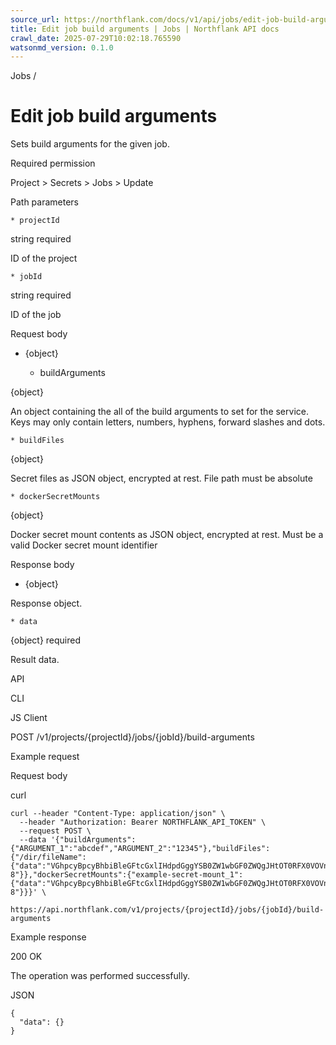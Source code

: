 ```yaml
---
source_url: https://northflank.com/docs/v1/api/jobs/edit-job-build-arguments
title: Edit job build arguments | Jobs | Northflank API docs
crawl_date: 2025-07-29T10:02:18.765590
watsonmd_version: 0.1.0
---
```


Jobs / 

# Edit job build arguments

Sets build arguments for the given job.

Required permission

Project > Secrets > Jobs > Update

Path parameters

    * projectId

string required

ID of the project

    * jobId

string required

ID of the job




Request body

  * {object}

    * buildArguments

{object}

An object containing the all of the build arguments to set for the service. Keys may only contain letters, numbers, hyphens, forward slashes and dots.

    * buildFiles

{object}

Secret files as JSON object, encrypted at rest. File path must be absolute

    * dockerSecretMounts

{object}

Docker secret mount contents as JSON object, encrypted at rest. Must be a valid Docker secret mount identifier




Response body

  * {object}

Response object.

    * data

{object} required

Result data.




API

CLI

JS Client

POST /v1/projects/{projectId}/jobs/{jobId}/build-arguments

Example request

Request body

curl
    
    
    curl --header "Content-Type: application/json" \
      --header "Authorization: Bearer NORTHFLANK_API_TOKEN" \
      --request POST \
      --data '{"buildArguments":{"ARGUMENT_1":"abcdef","ARGUMENT_2":"12345"},"buildFiles":{"/dir/fileName":{"data":"VGhpcyBpcyBhbiBleGFtcGxlIHdpdGggYSB0ZW1wbGF0ZWQgJHtOT0RFX0VOVn0gdmFyaWFibGU=","encoding":"utf-8"}},"dockerSecretMounts":{"example-secret-mount_1":{"data":"VGhpcyBpcyBhbiBleGFtcGxlIHdpdGggYSB0ZW1wbGF0ZWQgJHtOT0RFX0VOVn0gdmFyaWFibGU=","encoding":"utf-8"}}}' \
      https://api.northflank.com/v1/projects/{projectId}/jobs/{jobId}/build-arguments

Example response

200 OK

The operation was performed successfully.

JSON
    
    
    {
      "data": {}
    }